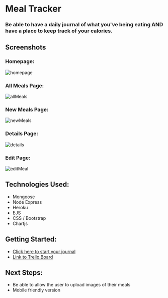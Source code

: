 # Meal Tracker

### Be able to have a daily journal of what you've being eating AND have a place to keep track of your calories. 

## Screenshots 

### Homepage:
![homepage](https://i.imgur.com/nRTWKX5.png)

### All Meals Page:
![allMeals](https://i.imgur.com/1jNJSct.png)

### New Meals Page:
![newMeals](https://i.imgur.com/A03SwPa.png)

### Details Page:
![details](https://i.imgur.com/k6INKzW.png)

### Edit Page:
![editMeal](https://i.imgur.com/JSavFDs.png)

## Technologies Used:
* Mongoose
* Node Express
* Heroku
* EJS
* CSS / Bootstrap
* Chartjs

## Getting Started:
* [Click here to start your journal](https://meals-tracker.herokuapp.com/)
* [Link to Trello Board](https://trello.com/b/NpbDwozd/project-2-board)

## Next Steps:
* Be able to allow the user to upload images of their meals
* Mobile friendly version
